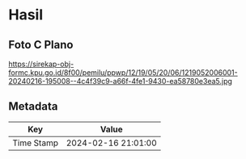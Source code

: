 # Hasil

## Foto C Plano

https://sirekap-obj-formc.kpu.go.id/8f00/pemilu/ppwp/12/19/05/20/06/1219052006001-20240216-195008--4c4f39c9-a66f-4fe1-9430-ea58780e3ea5.jpg


## Metadata

| Key        | Value               |
| ---------- | ------------------- |
| Time Stamp | 2024-02-16 21:01:00 |



